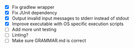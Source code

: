 - [x] Fix gradlew wrapper
- [x] Fix JUnit dependency
- [x] Output invalid input messages to stderr instead of stdout
- [x] Improve executable with OS specific execution scripts
- [ ] Add more unit testing
- [ ] Linting?
- [ ] Make sure GRAMMAR.md is correct
